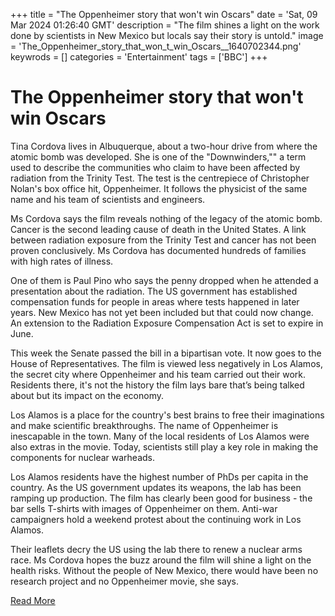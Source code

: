 +++
title = "The Oppenheimer story that won't win Oscars"
date = 'Sat, 09 Mar 2024 01:26:40 GMT'
description = "The film shines a light on the work done by scientists in New Mexico but locals say their story is untold."
image = 'The_Oppenheimer_story_that_won_t_win_Oscars__1640702344.png'
keywrods =  []
categories = 'Entertainment'
tags = ['BBC']
+++

# The Oppenheimer story that won't win Oscars

Tina Cordova lives in Albuquerque, about a two-hour drive from where the atomic bomb was developed.
She is one of the <bb>"Downwinders,<bb>"" a term used to describe the communities who claim to have been affected by radiation from the Trinity Test.
The test is the centrepiece of Christopher Nolan<bb>'s box office hit, Oppenheimer.
It follows the physicist of the same name and his team of scientists and engineers.

Ms Cordova says the film reveals nothing of the legacy of the atomic bomb.
Cancer is the second leading cause of death in the United States.
A link between radiation exposure from the Trinity Test and cancer has not been proven conclusively.
Ms Cordova has documented hundreds of families with high rates of illness.

One of them is Paul Pino who says the penny dropped when he attended a presentation about the radiation.
The US government has established compensation funds for people in areas where tests happened in later years.
New Mexico has not yet been included but that could now change.
An extension to the Radiation Exposure Compensation Act is set to expire in June.

This week the Senate passed the bill in a bipartisan vote.
It now goes to the House of Representatives.
The film is viewed less negatively in Los Alamos, the secret city where Oppenheimer and his team carried out their work.
Residents there, it<bb>'s not the history the film lays bare that’s being talked about but its impact on the economy.

Los Alamos is a place for the country<bb>'s best brains to free their imaginations and make scientific breakthroughs.
The name of Oppenheimer is inescapable in the town.
Many of the local residents of Los Alamos were also extras in the movie.
Today, scientists still play a key role in making the components for nuclear warheads.

Los Alamos residents have the highest number of PhDs per capita in the country.
As the US government updates its weapons, the lab has been ramping up production.
The film has clearly been good for business - the bar sells T-shirts with images of Oppenheimer on them.
Anti-war campaigners hold a weekend protest about the continuing work in Los Alamos.

Their leaflets decry the US using the lab there to renew a nuclear arms race.
Ms Cordova hopes the buzz around the film will shine a light on the health risks.
Without the people of New Mexico, there would have been no research project and no Oppenheimer movie, she says.


[Read More](https://www.bbc.co.uk/news/world-us-canada-68515779)
